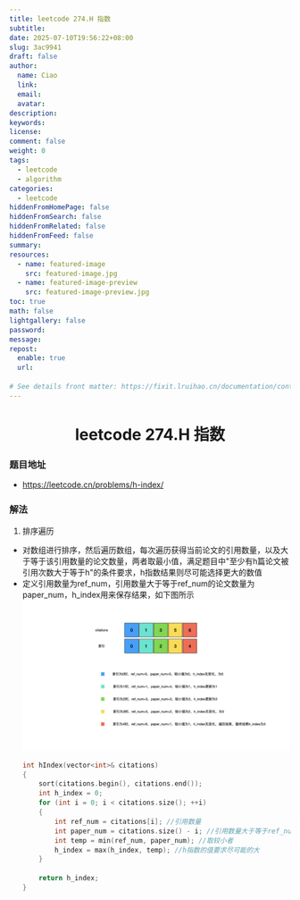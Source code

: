 ```yaml
---
title: leetcode 274.H 指数
subtitle:
date: 2025-07-10T19:56:22+08:00
slug: 3ac9941
draft: false
author:
  name: Ciao
  link:
  email:
  avatar:
description:
keywords:
license:
comment: false
weight: 0
tags:
  - leetcode
  - algorithm
categories:
  - leetcode
hiddenFromHomePage: false
hiddenFromSearch: false
hiddenFromRelated: false
hiddenFromFeed: false
summary:
resources:
  - name: featured-image
    src: featured-image.jpg
  - name: featured-image-preview
    src: featured-image-preview.jpg
toc: true
math: false
lightgallery: false
password:
message:
repost:
  enable: true
  url:

# See details front matter: https://fixit.lruihao.cn/documentation/content-management/introduction/#front-matter
---
```


<!--more-->

<h1 align="center">leetcode 274.H 指数</h1>

### 题目地址
  * https://leetcode.cn/problems/h-index/

### 解法
  1. 排序遍历
  * 对数组进行排序，然后遍历数组，每次遍历获得当前论文的引用数量，以及大于等于该引用数量的论文数量，两者取最小值，满足题目中"至少有h篇论文被引用次数大于等于h"的条件要求，h指数结果则尽可能选择更大的数值
  * 定义引用数量为ref_num，引用数量大于等于ref_num的论文数量为paper_num，h_index用来保存结果，如下图所示
    ![](./p1.png)
    ```C++
    int hIndex(vector<int>& citations)
    {
        sort(citations.begin(), citations.end());
        int h_index = 0;
        for (int i = 0; i < citations.size(); ++i)
        {
            int ref_num = citations[i]; //引用数量
            int paper_num = citations.size() - i; //引用数量大于等于ref_num的论文数量
            int temp = min(ref_num, paper_num); //取较小者
            h_index = max(h_index, temp); //h指数的值要求尽可能的大
        }

        return h_index;
    }
    ```

